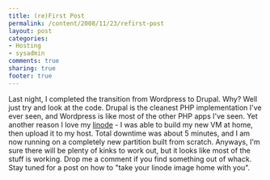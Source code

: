 ```yaml
---
title: (re)First Post
permalink: /content/2008/11/23/refirst-post
layout: post
categories:
- Hosting
- sysadmin
comments: true
sharing: true
footer: true
---
```

Last night, I completed the transition from Wordpress to Drupal. Why? Well
just try and look at the code. Drupal is the cleanest PHP implementation I've
ever seen, and Wordpress is like most of the other PHP apps I've seen.  Yet
another reason I love my
[linode](http://www.linode.com/?r=c4f79463ba583ec1f15e3307190bda4bda9d65df) -
I was able to build my new VM at home, then upload it to my host. Total
downtime was about 5 minutes, and I am now running on a completely new
partition built from scratch. Anyways, I'm sure there will be plenty of kinks
to work out, but it looks like most of the stuff is working. Drop me a comment
if you find something out of whack. Stay tuned for a post on how to "take your
linode image home with you".

